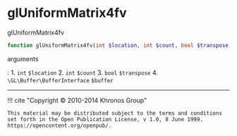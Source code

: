 # glUniformMatrix4fv
glUniformMatrix4fv

```php
function glUniformMatrix4fv(int $location, int $count, bool $transpose, \GL\Buffer\BufferInterface $buffer) : void
```



arguments

:    1. `int` `$location` 
    2. `int` `$count` 
    3. `bool` `$transpose` 
    4. `\GL\Buffer\BufferInterface` `$buffer` 



---
     

!!! cite "Copyright © 2010-2014 Khronos Group"

    This material may be distributed subject to the terms and conditions set forth in the Open Publication License, v 1.0, 8 June 1999. https://opencontent.org/openpub/.